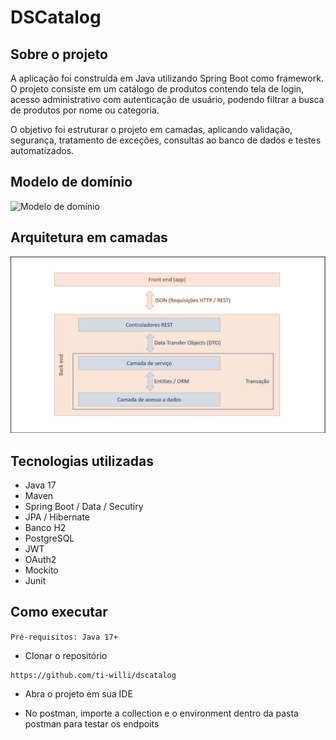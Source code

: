 # DSCatalog

## Sobre o projeto
A aplicação foi construída em Java utilizando Spring Boot como framework. O projeto consiste em um catálogo de produtos contendo tela de login, acesso administrativo com autenticação de usuário, podendo filtrar a busca de produtos por nome ou categoria. 

O objetivo foi estruturar o projeto em camadas, aplicando validação, segurança, tratamento de exceções, consultas ao banco de dados e testes automatizados.

## Modelo de domínio
![Modelo de domínio](https://github.com/ti-willi/assets/blob/main/dscatalog/Captura%20de%20Tela%202024-01-25%20%C3%A0s%2015.10.57.png)

## Arquitetura em camadas
![Arquitetura em camadas](https://github.com/ti-willi/assets/blob/main/dscommerce/padrao%20camadas.png)

## Tecnologias utilizadas
- Java 17
- Maven
- Spring Boot / Data / Secutiry
- JPA / Hibernate
- Banco H2
- PostgreSQL
- JWT
- OAuth2
- Mockito
- Junit

## Como executar 
`Pré-requisitos: Java 17+`

- Clonar o repositório
```
https://github.com/ti-willi/dscatalog
```
- Abra o projeto em sua IDE

- No postman, importe a collection e o environment dentro da pasta postman para testar os endpoits



